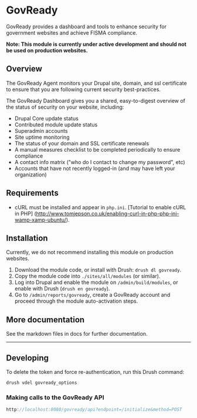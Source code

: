 # GovReady
GovReady provides a dashboard and tools to enhance security for government
websites and achieve FISMA compliance.

**Note: This module is currently under active development and should not be used
on production websites.**

## Overview

The GovReady Agent monitors your Drupal site, domain, and ssl certificate to
ensure that you are following current security best-practices.

The GovReady Dashboard gives you a shared, easy-to-digest overview of the status
of security on your website, including:
* Drupal Core update status
* Contributed module update status
* Superadmin accounts
* Site uptime monitoring
* The status of your domain and SSL certificate renewals
* A manual measures checklist to be completed periodically to ensure compliance
* A contact info matrix ("who do I contact to change my password", etc)
* Accounts that have not recently logged-in (and may have left your
  organization)

## Requirements
* cURL must be installed and appear in `php.ini`. 
[Tutorial to enable cURL in PHP]
(http://www.tomjepson.co.uk/enabling-curl-in-php-php-ini-wamp-xamp-ubuntu/).


## Installation
Currently, we do not recommend installing this module on production websites.

1. Download the module code, or install with Drush: `drush dl govready`.
2. Copy the module code into `./sites/all/modules` (or similar).
3. Log into Drupal and enable the module on `/admin/build/modules`, or enable
   with Drush (`drush en govready`).
4. Go to `/admin/reports/govready`, create a GovReady account and proceed
   through the module auto-activation steps.


## More documentation
See the markdown files in docs for further documentation.

---
 
## Developing

To delete the token and force re-authentication, run this Drush command:
```
drush vdel govready_options
```

### Making calls to the GovReady API
```javascript
http://localhost:8080/govready/api?endpoint=/initialize&method=POST
```
